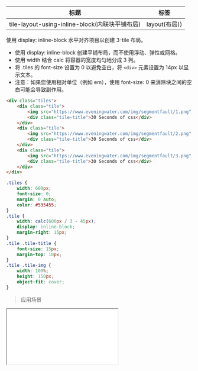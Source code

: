 | 标题                             | 标签           |
| -------------------------------- | -------------- |
| tile-layout-using-inline-block(内联块平铺布局) | layout(布局)) |

使用 display: inline-block 水平对齐项目以创建 3-tile 布局。

* 使用 display: inline-block 创建平铺布局，而不使用浮动、弹性或网格。
* 使用 width 结合 calc 将容器的宽度均匀地分成 3 列。
* 将 .tiles 的 font-size 设置为 0 以避免空白，将 `<div>` 元素设置为 14px 以显示文本。
* 注意：如果您使用相对单位（例如 em），使用 font-size: 0 来消除块之间的空白可能会导致副作用。

```html
<div class="tiles">
    <div class="tile">
        <img src="https://www.eveningwater.com/img/segmentfault/1.png" alt="" class="tile-img">
        <div class="tile-title">30 Seconds of css</div>
    </div>
    <div class="tile">
        <img src="https://www.eveningwater.com/img/segmentfault/2.png" alt="" class="tile-img">
        <div class="tile-title">30 Seconds of css</div>
    </div>
    <div class="tile">
        <img src="https://www.eveningwater.com/img/segmentfault/3.png" alt="" class="tile-img">
        <div class="tile-title">30 Seconds of css</div>
    </div>
</div>
```

```css
.tiles {
    width: 600px;
    font-size: 0;
    margin: 0 auto;
    color: #535455;
}
.tile {
    width: calc(600px / 3 - 45px);
    display: inline-block;
    margin-right: 15px;
}
.tile .tile-title {
    font-size: 15px;
    margin-top: 10px;
}
.tile .tile-img {
    width: 100%;
    height: 150px;
    object-fit: cover;
}
```

> 应用场景

<iframe src="codes/css/html/tile-layout-using-inline-block.html"></iframe>




